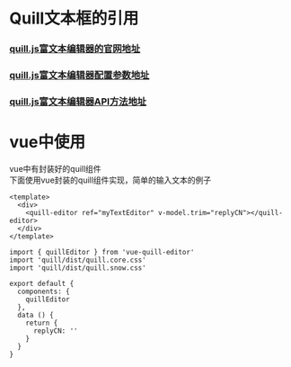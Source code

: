Quill文本框的引用
====

### [quill.js富文本编辑器的官网地址](https://quilljs.com/)
### [quill.js富文本编辑器配置参数地址](https://quilljs.com/docs/configuration/)
### [quill.js富文本编辑器API方法地址](https://quilljs.com/docs/api/)

# vue中使用
vue中有封装好的quill组件  
下面使用vue封装的quill组件实现，简单的输入文本的例子
```
<template>
  <div>
    <quill-editor ref="myTextEditor" v-model.trim="replyCN"></quill-editor>
  </div>
</template>

import { quillEditor } from 'vue-quill-editor'
import 'quill/dist/quill.core.css'
import 'quill/dist/quill.snow.css'

export default {
  components: {
    quillEditor
  },
  data () {
    return {
      replyCN: ''
    }
  }
}
```
